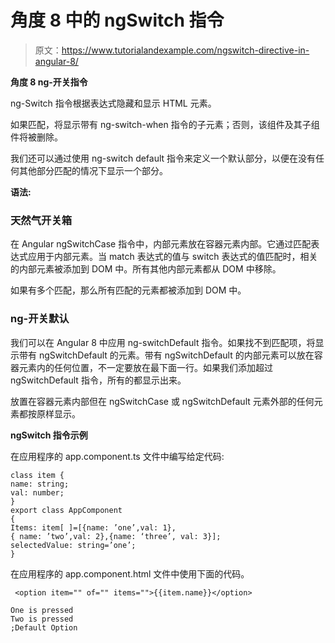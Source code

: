 # 角度 8 中的 ngSwitch 指令

> 原文：<https://www.tutorialandexample.com/ngswitch-directive-in-angular-8/>

**角度 8 ng-开关指令**

ng-Switch 指令根据表达式隐藏和显示 HTML 元素。

如果匹配，将显示带有 ng-switch-when 指令的子元素；否则，该组件及其子组件将被删除。

我们还可以通过使用 ng-switch default 指令来定义一个默认部分，以便在没有任何其他部分匹配的情况下显示一个部分。

**语法:**

### 天然气开关箱

在 Angular ngSwitchCase 指令中，内部元素放在容器元素内部。它通过匹配表达式应用于内部元素。当 match 表达式的值与 switch 表达式的值匹配时，相关的内部元素被添加到 DOM 中。所有其他内部元素都从 DOM 中移除。

如果有多个匹配，那么所有匹配的元素都被添加到 DOM 中。

### ng-开关默认

我们可以在 Angular 8 中应用 ng-switchDefault 指令。如果找不到匹配项，将显示带有 ngSwitchDefault 的元素。带有 ngSwitchDefault 的内部元素可以放在容器元素内的任何位置，不一定要放在最下面一行。如果我们添加超过 ngSwitchDefault 指令，所有的都显示出来。

放置在容器元素内部但在 ngSwitchCase 或 ngSwitchDefault 元素外部的任何元素都按原样显示。

**ngSwitch 指令示例**

在应用程序的 app.component.ts 文件中编写给定代码:

```
class item {
name: string;
val: number; 
}
export class AppComponent 
{
Items: item[ ]=[{name: ’one’,val: 1},
{ name: ’two’,val: 2},{name: ‘three’, val: 3}];
selectedValue: string=’one’; 
} 
```

在应用程序的 app.component.html 文件中使用下面的代码。

```
 <option item="" of="" items="">{{item.name}}</option> 

One is pressed
Two is pressed
;Default Option

```